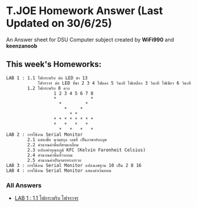 # T.JOE Homework Answer (Last Updated on 30/6/25)
An Answer sheet for DSU Computer subject created by **WiFi990** and **keenzanoob**
## This week's Homeworks:
```
LAB 1 : 1.1 ไฟกระพริบ ต่อ LED ขา 13
            ไฟจราจร ต่อ LED ที่ขา 2 3 4 ไฟแดง 5 วินาที ไฟเหลือง 3 วินาที ไฟเขียว 6 วินาที
        1.2 ไฟกระพริบ 8 ดวง
                  1 2 3 4 5 6 7 8
                  *             *
                    *         *
                      *     *
                        * *
                  * * * * * * * *
                  *   *   *   *
                    *   *   *   *
LAB 2 : การใช้งาน Serial Monitor
        2.1 แสดงชื่อ นามสกุล เลขที่ เป็นภาษาอังกฤษ
        2.2 คำนาณค่าพื้นที่สามเหลี่ยม
        2.3 แปลงค่าอุณหภูมิ KFC (Kelvin Farenheit Celsius)
        2.4 คำนาณค่าพื้นที่วงกลม
        2.5 คำนาณค่าปริมาตรทรงกรวย
LAB 3 : การใช้งาน Serial Monitor แปลงเลขฐาน 10 เป็น 2 8 16
LAB 4 : การใช้งาน Serial Monitor แสดงค่าเงินทอน
```
### All Answers
* [LAB 1 : 1.1 ไฟกระพริบ ไฟจราจร](ComputerAnswers/11.md)
